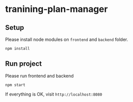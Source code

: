# tranining-plan-manager

## Setup
Please install node modules on `frontend` and `backend` folder.

```
npm install
```

## Run project
Please run frontend and backend
```
npm start
```

If everything is OK, visit `http://localhost:8080`
